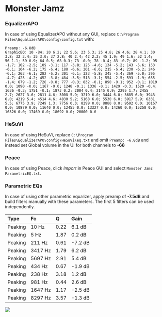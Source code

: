 # Monster Jamz

### EqualizerAPO
In case of using EqualizerAPO without any GUI, replace `C:\Program Files\EqualizerAPO\config\config.txt`
with:
```
Preamp: -6.8dB
GraphicEQ: 10 -84; 20 6.2; 22 5.6; 23 5.3; 25 4.8; 26 4.6; 28 4.1; 30 3.8; 32 3.4; 35 3.0; 37 2.8; 40 2.4; 42 2.2; 45 1.9; 49 1.6; 52 1.4; 56 1.1; 59 0.9; 64 0.5; 68 0.3; 73 -0.0; 78 -0.4; 83 -0.7; 89 -1.2; 95 -1.7; 102 -2.5; 109 -3.1; 117 -3.8; 125 -4.6; 134 -5.2; 143 -5.6; 153 -6.1; 164 -6.2; 175 -6.4; 188 -6.6; 201 -6.6; 215 -6.4; 230 -6.2; 246 -6.1; 263 -6.1; 282 -6.2; 301 -6.1; 323 -5.8; 345 -5.4; 369 -5.0; 395 -4.7; 423 -4.2; 452 -3.8; 484 -3.5; 518 -3.1; 554 -2.5; 593 -1.9; 635 -1.4; 679 -1.2; 726 -0.8; 777 -0.3; 832 -0.1; 890 -0.1; 952 -0.1; 1019 0.0; 1090 -0.0; 1167 -0.0; 1248 -0.1; 1336 -0.1; 1429 -0.3; 1529 -0.4; 1636 -0.3; 1751 -0.1; 1873 0.2; 2004 0.4; 2145 0.9; 2295 1.7; 2455 2.7; 2627 3.6; 2811 4.6; 3008 5.9; 3219 6.0; 3444 6.0; 3685 6.0; 3943 6.0; 4219 5.4; 4514 4.6; 4830 5.2; 5168 6.0; 5530 6.0; 5917 5.9; 6331 5.5; 6775 3.9; 7249 1.3; 7756 0.3; 8299 0.0; 8880 0.0; 9502 0.0; 10167 0.0; 10879 0.0; 11640 0.0; 12455 0.0; 13327 0.0; 14260 0.0; 15258 0.0; 16326 0.0; 17469 0.0; 18692 0.0; 20000 0.0
```

### HeSuVi
In case of using HeSuVi, replace `C:\Program Files\EqualizerAPO\config\HeSuVi\eq.txt` and omit `Preamp:
-6.8dB` and instead set Global volume in the UI for both channels to **-68**

### Peace
In case of using Peace, click *Import* in Peace GUI and select `Monster Jamz ParametricEQ.txt`.

### Parametric EQs
In case of using other parametric equalizer, apply preamp of **-7.5dB** and build filters manually with
these parameters. The first 5 filters can be used independently.

| Type    | Fc      |    Q | Gain    |
|:--------|:--------|:-----|:--------|
| Peaking | 10 Hz   | 0.22 | 6.1 dB  |
| Peaking | 5 Hz    | 1.87 | 0.2 dB  |
| Peaking | 211 Hz  | 0.61 | -7.2 dB |
| Peaking | 3417 Hz | 1.79 | 6.2 dB  |
| Peaking | 5697 Hz | 2.91 | 5.4 dB  |
| Peaking | 434 Hz  | 0.67 | -1.9 dB |
| Peaking | 238 Hz  | 3.18 | 1.2 dB  |
| Peaking | 981 Hz  | 0.44 | 2.6 dB  |
| Peaking | 1647 Hz | 1.17 | -2.5 dB |
| Peaking | 8297 Hz | 3.57 | -1.3 dB |

![](https://raw.githubusercontent.com/jaakkopasanen/AutoEq/master/results/headphonecom/sbaf-serious/Monster%20Jamz/Monster%20Jamz.png)